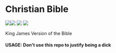 # Christian Bible
![](https://img.shields.io/badge/holiness-45%25-yellow.svg)![](https://img.shields.io/travis/rust-lang/rust.svg)
![](https://img.shields.io/badge/platform-god%20|%20jesus%20|holy%20spirit-blue.svg)
![](https://img.shields.io/badge/body-ready-orange.svg)

King James Version of the Bible


#### USAGE: Don't use this repo to justify being a dick

